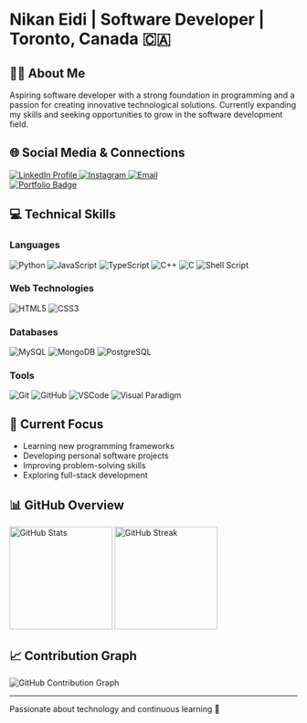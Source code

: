 # Nikan Eidi | Software Developer | Toronto, Canada 🇨🇦

## 👨‍💻 About Me
Aspiring software developer with a strong foundation in programming and a passion for creating innovative technological solutions. Currently expanding my skills and seeking opportunities to grow in the software development field.

## 🌐 Social Media & Connections

<div align="left">
  <!-- LinkedIn -->
    <a href="https://www.linkedin.com/in/nikan-eidi/" target="_blank">
    <img src="https://img.shields.io/badge/LinkedIn-0077B5?style=for-the-badge&logo=LinkedIn&logoColor=white" 
         alt="LinkedIn Profile"/>
</a>
  <!-- Instagram -->
  <a href="https://www.instagram.com/nikankuroko" target="_blank">
    <img src="https://img.shields.io/badge/Instagram-E4405F?style=for-the-badge&logo=instagram&logoColor=white" alt="Instagram"/>
  </a>
  
  <!-- Email -->
  <a href="mailto:nikaneydi1984@gmail.com">
    <img src="https://img.shields.io/badge/Email-D14836?style=for-the-badge&logo=gmail&logoColor=white" alt="Email"/>
  </a>

  <!-- portfolio -->
<div>
  <a href="https://nikanportfolio.onrender.com" target="_blank">
    <img src="https://img.shields.io/badge/Portfolio-%230077B5.svg?style=for-the-badge&logo=Firefox&logoColor=white" 
         alt="Portfolio Badge" />
  </a>
</div>

## 💻 Technical Skills

### **Languages**
![Python](https://img.shields.io/badge/Python-3776AB?style=for-the-badge&logo=python&logoColor=white)
![JavaScript](https://img.shields.io/badge/JavaScript-F7DF1E?style=for-the-badge&logo=javascript&logoColor=black)
![TypeScript](https://img.shields.io/badge/TypeScript-3178C6?style=for-the-badge&logo=typescript&logoColor=white)
![C++](https://img.shields.io/badge/C++-00599C?style=for-the-badge&logo=cplusplus&logoColor=white)
![C](https://img.shields.io/badge/C-A8B9CC?style=for-the-badge&logo=c&logoColor=black)
![Shell Script](https://img.shields.io/badge/Shell_Script-4EAA25?style=for-the-badge&logo=gnu-bash&logoColor=white)

### **Web Technologies**
![HTML5](https://img.shields.io/badge/HTML5-E34F26?style=for-the-badge&logo=html5&logoColor=white)
![CSS3](https://img.shields.io/badge/CSS3-1572B6?style=for-the-badge&logo=css3&logoColor=white)

### **Databases**
![MySQL](https://img.shields.io/badge/MySQL-4479A1?style=for-the-badge&logo=mysql&logoColor=white)
![MongoDB](https://img.shields.io/badge/MongoDB-47A248?style=for-the-badge&logo=mongodb&logoColor=white)
![PostgreSQL](https://img.shields.io/badge/PostgreSQL-336791?style=for-the-badge&logo=postgresql&logoColor=white)

### **Tools**
![Git](https://img.shields.io/badge/Git-F05032?style=for-the-badge&logo=git&logoColor=white)
![GitHub](https://img.shields.io/badge/GitHub-181717?style=for-the-badge&logo=github&logoColor=white)
![VSCode](https://img.shields.io/badge/VSCode-0078D4?style=for-the-badge&logo=visual-studio-code&logoColor=white)
![Visual Paradigm](https://img.shields.io/badge/Visual%20Paradigm-551A8B?style=for-the-badge&logo=visualparadigm&logoColor=white)
## 🚀 Current Focus
- Learning new programming frameworks
- Developing personal software projects
- Improving problem-solving skills
- Exploring full-stack development

## 📊 GitHub Overview

<div align="left">
  <img src="https://github-readme-stats.vercel.app/api?username=NikanEidi&theme=tokyonight&show_icons=true&hide_border=false&include_all_commits=true" alt="GitHub Stats" height="180">
  <img src="https://github-readme-streak-stats.herokuapp.com/?user=NikanEidi&theme=tokyonight&hide_border=false" alt="GitHub Streak" height="180">
</div>

## 📈 Contribution Graph

![GitHub Contribution Graph](https://github-profile-trophy.vercel.app/?username=NikanEidi&theme=tokyonight&no-frame=true&column=4)

---

Passionate about technology and continuous learning 🌱
